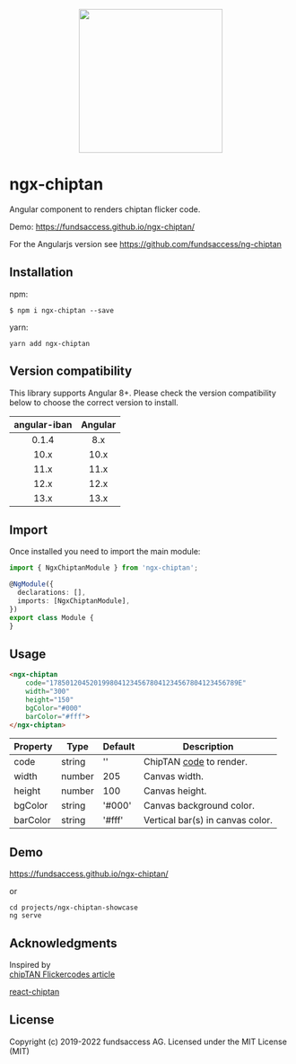 <p align="center">
  <img height="256px" width="256px" style="text-align: center;" src="https://fundsaccess.github.io/ngx-chiptan/assets/angular.svg">
</p>

# ngx-chiptan

Angular component to renders chiptan flicker code.

Demo: https://fundsaccess.github.io/ngx-chiptan/ 

For the Angularjs version see https://github.com/fundsaccess/ng-chiptan

## Installation

npm:
```
$ npm i ngx-chiptan --save
```

yarn:
```shell
yarn add ngx-chiptan
```

## Version compatibility

This library supports Angular 8+. Please check the version compatibility below to choose the correct version to install.

| angular-iban | Angular |
|:------------:|:-------:|
|    0.1.4     |   8.x   |
|     10.x     |  10.x   |
|     11.x     |  11.x   |
|     12.x     |  12.x   |
|     13.x     |  13.x   |

## Import

Once installed you need to import the main module:
```typescript
import { NgxChiptanModule } from 'ngx-chiptan';

@NgModule({
  declarations: [],
  imports: [NgxChiptanModule], 
})
export class Module {
}
```
## Usage
```html
<ngx-chiptan 
    code="17850120452019980412345678041234567804123456789E"
    width="300" 
    height="150"  
    bgColor="#000" 
    barColor="#fff">
</ngx-chiptan>
```

| Property | Type | Default | Description |
| --- | --- | --- | --- |
| code | string | '' | ChipTAN [code](https://6xq.net/flickercodes/) to render. |
| width | number | 205 | Canvas width. |
| height | number | 100 | Canvas height. |
| bgColor | string | '#000' | Canvas background color. |
| barColor | string | '#fff' | Vertical bar(s) in canvas color. |

## Demo
https://fundsaccess.github.io/ngx-chiptan/ 

or
```
cd projects/ngx-chiptan-showcase 
ng serve
```

## Acknowledgments

Inspired by  
[chipTAN Flickercodes article](https://6xq.net/flickercodes/)

[react-chiptan](https://github.com/basimhennawi/react-chiptan)

## License
Copyright (c) 2019-2022 fundsaccess AG. Licensed under the MIT License (MIT)
